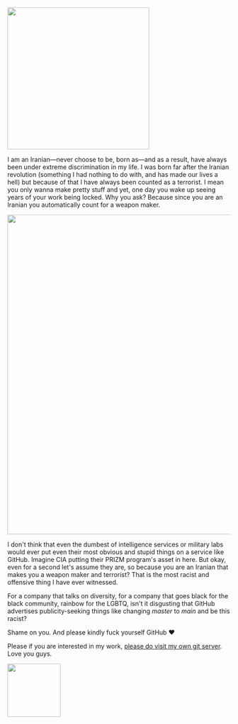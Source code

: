 <img src="https://inventory.kary.us/content/github/github.jpeg" width="320">

I am an Iranian&mdash;never choose to be, born as&mdash;and as a result, have always been under extreme discrimination in my life. I was born far after the Iranian revolution (something I had nothing to do with, and has made our lives a hell) but because of that I have always been counted as a terrorist. I mean you only wanna make pretty stuff and yet, one day you wake up seeing years of your work being locked. Why you ask? Because since you are an Iranian you automatically count for a weapon maker.

<img src="https://inventory.kary.us/content/github/text.png" width="720">

I don't think that even the dumbest of intelligence services or military labs would ever put even their most obvious and stupid things on a service like GitHub. Imagine CIA putting their PRIZM program's asset in here. But okay, even for a second let's assume they are, so because you are an Iranian that makes you a weapon maker and terrorist? That is the most racist and offensive thing I have ever witnessed.

For a company that talks on diversity, for a company that goes black for the black community, rainbow for the LGBTQ, isn't it disgusting that GitHub advertises publicity-seeking things like changing _master_ to _main_ and be this racist? 

Shame on you. And please kindly fuck yourself GitHub ♥️

Please if you are interested in my work, [please do visit my own git server](https://codes.kary.us). Love you guys. 

<img src="https://inventory.kary.us/content/signature.png" width="120">
